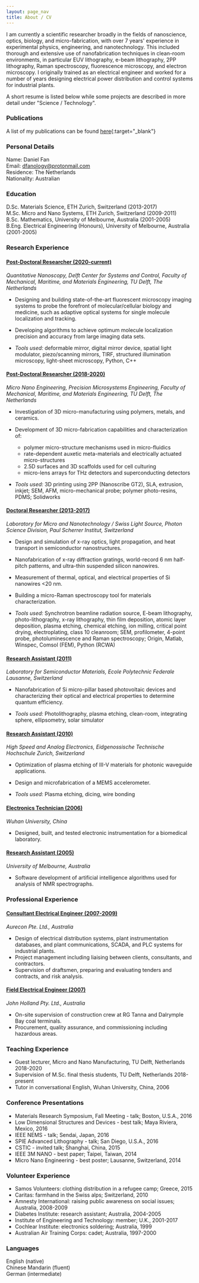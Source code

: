 ```yaml
---
layout: page_nav
title: About / CV
---
```


I am currently a scientific researcher broadly in the fields of nanoscience, optics, biology, and micro-fabrication, with over 7 years' experience in experimental physics, engineering, and nanotechnology. This included thorough and extensive use of nanofabrication techniques in clean-room environments, in particular EUV lithography, e-beam lithography, 2PP lithography, Raman spectroscopy, fluorescence microscopy, and electron microscopy. I originally trained as an electrical engineer and worked for a number of years designing electrical power distribution and control systems for industrial plants. 

A short resume is listed below while some projects are described in more detail under "Science / Technology". 

### Publications

A list of my publications can be found [here](https://scholar.google.com/citations?user=kRzcs9YAAAAJ&hl=en){:target="_blank"}

### Personal Details

Name: Daniel Fan  
Email: <dfanology@protonmail.com>  
Residence: The Netherlands  
Nationality: Australian

### Education

D.Sc. Materials Science, ETH Zurich, Switzerland (2013-2017)  
M.Sc. Micro and Nano Systems, ETH Zurich, Switzerland (2009-2011)  
B.Sc. Mathematics, University of Melbourne, Australia (2001-2005)  
B.Eng. Electrical Engineering (Honours), University of Melbourne, Australia (2001-2005)

### Research Experience

#### <u>Post-Doctoral Researcher (2020-current)</u>

_Quantitative Nanoscopy, Delft Center for Systems and Control, Faculty of Mechanical, Maritime, and Materials Engineering, TU Delft, The Netherlands_

+ Designing and building state-of-the-art fluorescent microscopy imaging systems to probe the forefront of molecular/cellular biology and medicine, such as adaptive optical systems for single molecule localization and tracking.
+ Developing algorithms to achieve optimum molecule localization precision and accuracy from large imaging data sets.

+ _Tools used:_ deformable mirror, digital mirror device, spatial light modulator, piezo/scanning mirrors, TIRF, structured illumination microscopy, light-sheet microscopy, Python, C++

#### <u>Post-Doctoral Researcher (2018-2020)</u>

_Micro Nano Engineering, Precision Microsystems Engineering, Faculty of Mechanical, Maritime, and Materials Engineering, TU Delft, The Netherlands_

+	Investigation of 3D micro-manufacturing using polymers, metals, and ceramics.
+ Development of 3D micro-fabrication capabilities and characterization of: 
  + polymer micro-structure mechanisms used in micro-fluidics
  + rate-dependent auxetic meta-materials and electrically actuated micro-structures
  + 2.5D surfaces and 3D scaffolds used for cell culturing
  + micro-lens arrays for THz detectors and superconducting detectors

+	_Tools used:_ 3D printing using 2PP (Nanoscribe GT2), SLA, extrusion, inkjet; SEM, AFM, micro-mechanical probe; polymer photo-resins, PDMS; Solidworks

#### <u>Doctoral Researcher (2013-2017)</u>

_Laboratory for Micro and Nanotechnology / Swiss Light Source, Photon Science Division, Paul Scherrer Institut, Switzerland_

+ Design and simulation of x-ray optics, light propagation, and heat transport in semiconductor nanostructures.
+	Nanofabrication of x-ray diffraction gratings, world-record 6 nm half-pitch patterns, and ultra-thin suspended silicon nanowires.
+	Measurement of thermal, optical, and electrical properties of Si nanowires  <20 nm.
+	Building a micro-Raman spectroscopy tool for materials characterization.

+ _Tools used:_ Synchrotron beamline radiation source, E-beam lithography, photo-lithography, x-ray lithography, thin film deposition, atomic layer deposition, plasma etching, chemical etching, ion milling, critical point drying, electroplating, class 10 cleanroom; SEM, profilometer, 4-point probe, photoluminescence and Raman spectroscopy; Origin, Matlab, Winspec, Comsol (FEM), Python (RCWA)

#### <u>Research Assistant (2011)</u>

_Laboratory for Semiconductor Materials, Ecole Polytechnic Federale Lausanne, Switzerland_

+ Nanofabrication of Si micro-pillar based photovoltaic devices and characterizing their optical and electrical properties to determine quantum efficiency.

+ _Tools used:_ Photolithography, plasma etching, clean-room, integrating sphere, ellipsometry, solar simulator

#### <u>Research Assistant (2010)</u>

_High Speed and Analog Electronics, Eidgenossische Technische Hochschule Zurich, Switzerland_

+	Optimization of plasma etching of III-V materials for photonic waveguide applications.
+	Design and microfabrication of a MEMS accelerometer.

+ _Tools used:_ Plasma etching, dicing, wire bonding

#### <u>Electronics Technician (2006)</u>

_Wuhan University, China_

+ Designed, built, and tested electronic instrumentation for a biomedical laboratory.

#### <u>Research Assistant (2005)</u>

_University of Melbourne, Australia_

+ Software development of artificial intelligence algorithms used for analysis of NMR spectrographs.

### Professional Experience

#### <u>Consultant Electrical Engineer (2007-2009)</u>

_Aurecon Pte. Ltd., Australia_

+	Design of electrical distribution systems, plant instrumentation databases, and plant communications, SCADA, and PLC systems for industrial plants.
+	Project management including liaising between clients, consultants, and contractors.
+	Supervision of draftsmen, preparing and evaluating tenders and contracts, and risk analysis.

#### <u>Field Electrical Engineer (2007)</u>

_John Holland Pty. Ltd., Australia_

+	On-site supervision of construction crew at RG Tanna and Dalrymple Bay coal terminals.
+	Procurement, quality assurance, and commissioning including hazardous areas.

### Teaching Experience

+ Guest lecturer, Micro and Nano Manufacturing, TU Delft, Netherlands 2018-2020
+ Supervision of M.Sc. final thesis students, TU Delft, Netherlands 2018-present
+ Tutor in conversational English, Wuhan University, China, 2006

### Conference Presentations

+ Materials Research Symposium, Fall Meeting - talk; Boston, U.S.A., 2016
+ Low Dimensional Structures and Devices - best talk; Maya Riviera, Mexico, 2016
+ IEEE NEMS - talk; Sendai, Japan, 2016
+ SPIE Advanced Lithography - talk; San Diego, U.S.A., 2016
+ CSTIC - invited talk; Shanghai, China, 2015
+ IEEE 3M NANO - best paper; Taipei, Taiwan, 2014
+ Micro Nano Engineering - best poster; Lausanne, Switzerland, 2014

### Volunteer Experience

+ Samos Volunteers: clothing distribution in a refugee camp; Greece, 2015
+ Caritas: farmhand in the Swiss alps; Switzerland, 2010
+ Amnesty International: raising public awareness on social issues; Australia, 2008-2009
+ Diabetes Institute: research assistant; Australia, 2004-2005
+ Institute of Engineering and Technology: member; U.K., 2001-2017
+ Cochlear Institute: electronics soldering; Australia, 1999
+ Australian Air Training Corps: cadet; Australia, 1997-2000

### Languages

English (native)  
Chinese Mandarin (fluent)  
German (intermediate)
